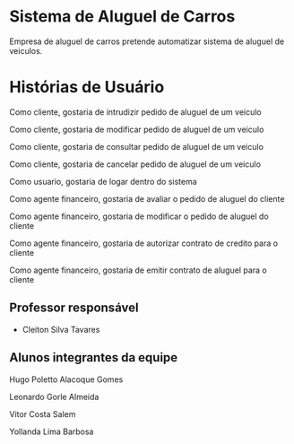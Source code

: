 # Sistema de Aluguel de Carros

Empresa de aluguel de carros pretende automatizar sistema de aluguel de veiculos.

# Histórias de Usuário
Como cliente, gostaria de intrudizir pedido de aluguel de um veiculo

Como cliente, gostaria de modificar pedido de aluguel de um veiculo

Como cliente, gostaria de consultar pedido de aluguel de um veiculo

Como cliente, gostaria de cancelar pedido de aluguel de um veiculo

Como usuario, gostaria de logar dentro do sistema

Como agente financeiro, gostaria de avaliar o pedido de aluguel do cliente

Como agente financeiro, gostaria de modificar o pedido de aluguel do cliente

Como agente financeiro, gostaria de autorizar contrato de credito para o cliente

Como agente financeiro, gostaria de emitir contrato de aluguel para o cliente



## Professor responsável

* Cleiton Silva Tavares

## Alunos integrantes da equipe

Hugo Poletto Alacoque Gomes

Leonardo Gorle Almeida

Vitor Costa Salem

Yollanda Lima Barbosa
